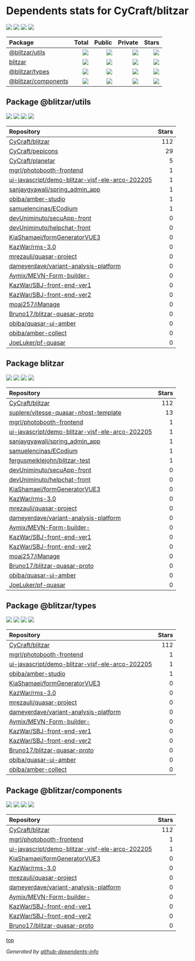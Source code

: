 # Dependents stats for CyCraft/blitzar

[![](https://img.shields.io/static/v1?label=Used%20by&message=85&color=informational&logo=slickpic)](https://github.com/CyCraft/blitzar/network/dependents)
[![](https://img.shields.io/static/v1?label=Used%20by%20(public)&message=67&color=informational&logo=slickpic)](https://github.com/CyCraft/blitzar/network/dependents)
[![](https://img.shields.io/static/v1?label=Used%20by%20(private)&message=18&color=informational&logo=slickpic)](https://github.com/CyCraft/blitzar/network/dependents)
[![](https://img.shields.io/static/v1?label=Used%20by%20(stars)&message=510&color=informational&logo=slickpic)](https://github.com/CyCraft/blitzar/network/dependents)

| Package    | Total  | Public | Private | Stars |
| :--------  | -----: | -----: | -----:  | ----: |
| [@blitzar/utils](#package-blitzarutils)    | [![](https://img.shields.io/static/v1?label=Used%20by&message=28&color=informational&logo=slickpic)](https://github.com/CyCraft/blitzar/network/dependents?package_id=UGFja2FnZS0xMzYyOTY3NjE4)  | [![](https://img.shields.io/static/v1?label=Used%20by%20(public)&message=22&color=informational&logo=slickpic)](https://github.com/CyCraft/blitzar/network/dependents?package_id=UGFja2FnZS0xMzYyOTY3NjE4) | [![](https://img.shields.io/static/v1?label=Used%20by%20(private)&message=6&color=informational&logo=slickpic)](https://github.com/CyCraft/blitzar/network/dependents?package_id=UGFja2FnZS0xMzYyOTY3NjE4) | [![](https://img.shields.io/static/v1?label=Used%20by%20(stars)&message=151&color=informational&logo=slickpic)](https://github.com/CyCraft/blitzar/network/dependents?package_id=UGFja2FnZS0xMzYyOTY3NjE4) |
| [blitzar](#package-blitzar)    | [![](https://img.shields.io/static/v1?label=Used%20by&message=24&color=informational&logo=slickpic)](https://github.com/CyCraft/blitzar/network/dependents?package_id=UGFja2FnZS0xMTE5MDk3MjUw)  | [![](https://img.shields.io/static/v1?label=Used%20by%20(public)&message=20&color=informational&logo=slickpic)](https://github.com/CyCraft/blitzar/network/dependents?package_id=UGFja2FnZS0xMTE5MDk3MjUw) | [![](https://img.shields.io/static/v1?label=Used%20by%20(private)&message=4&color=informational&logo=slickpic)](https://github.com/CyCraft/blitzar/network/dependents?package_id=UGFja2FnZS0xMTE5MDk3MjUw) | [![](https://img.shields.io/static/v1?label=Used%20by%20(stars)&message=130&color=informational&logo=slickpic)](https://github.com/CyCraft/blitzar/network/dependents?package_id=UGFja2FnZS0xMTE5MDk3MjUw) |
| [@blitzar/types](#package-blitzartypes)    | [![](https://img.shields.io/static/v1?label=Used%20by&message=18&color=informational&logo=slickpic)](https://github.com/CyCraft/blitzar/network/dependents?package_id=UGFja2FnZS0yOTUwNzM5NTIy)  | [![](https://img.shields.io/static/v1?label=Used%20by%20(public)&message=14&color=informational&logo=slickpic)](https://github.com/CyCraft/blitzar/network/dependents?package_id=UGFja2FnZS0yOTUwNzM5NTIy) | [![](https://img.shields.io/static/v1?label=Used%20by%20(private)&message=4&color=informational&logo=slickpic)](https://github.com/CyCraft/blitzar/network/dependents?package_id=UGFja2FnZS0yOTUwNzM5NTIy) | [![](https://img.shields.io/static/v1?label=Used%20by%20(stars)&message=115&color=informational&logo=slickpic)](https://github.com/CyCraft/blitzar/network/dependents?package_id=UGFja2FnZS0yOTUwNzM5NTIy) |
| [@blitzar/components](#package-blitzarcomponents)    | [![](https://img.shields.io/static/v1?label=Used%20by&message=15&color=informational&logo=slickpic)](https://github.com/CyCraft/blitzar/network/dependents?package_id=UGFja2FnZS0yOTQ4NTEyNzc3)  | [![](https://img.shields.io/static/v1?label=Used%20by%20(public)&message=11&color=informational&logo=slickpic)](https://github.com/CyCraft/blitzar/network/dependents?package_id=UGFja2FnZS0yOTQ4NTEyNzc3) | [![](https://img.shields.io/static/v1?label=Used%20by%20(private)&message=4&color=informational&logo=slickpic)](https://github.com/CyCraft/blitzar/network/dependents?package_id=UGFja2FnZS0yOTQ4NTEyNzc3) | [![](https://img.shields.io/static/v1?label=Used%20by%20(stars)&message=114&color=informational&logo=slickpic)](https://github.com/CyCraft/blitzar/network/dependents?package_id=UGFja2FnZS0yOTQ4NTEyNzc3) |

## Package @blitzar/utils

[![](https://img.shields.io/static/v1?label=Used%20by&message=28&color=informational&logo=slickpic)](https://github.com/CyCraft/blitzar/network/dependents?package_id=UGFja2FnZS0xMzYyOTY3NjE4)
[![](https://img.shields.io/static/v1?label=Used%20by%20(public)&message=22&color=informational&logo=slickpic)](https://github.com/CyCraft/blitzar/network/dependents?package_id=UGFja2FnZS0xMzYyOTY3NjE4)
[![](https://img.shields.io/static/v1?label=Used%20by%20(private)&message=6&color=informational&logo=slickpic)](https://github.com/CyCraft/blitzar/network/dependents?package_id=UGFja2FnZS0xMzYyOTY3NjE4)
[![](https://img.shields.io/static/v1?label=Used%20by%20(stars)&message=151&color=informational&logo=slickpic)](https://github.com/CyCraft/blitzar/network/dependents?package_id=UGFja2FnZS0xMzYyOTY3NjE4)

| Repository | Stars  |
| :--------  | -----: |
|[CyCraft/blitzar](https://github.com/CyCraft/blitzar) | 112 |
|[CyCraft/pepicons](https://github.com/CyCraft/pepicons) | 29 |
|[CyCraft/planetar](https://github.com/CyCraft/planetar) | 5 |
|[mgrl/photobooth-frontend](https://github.com/mgrl/photobooth-frontend) | 1 |
|[ui-javascript/demo-blitzar-vjsf-ele-arco-202205](https://github.com/ui-javascript/demo-blitzar-vjsf-ele-arco-202205) | 1 |
|[sanjaygyawali/spring_admin_app](https://github.com/sanjaygyawali/spring_admin_app) | 1 |
|[obiba/amber-studio](https://github.com/obiba/amber-studio) | 1 |
|[samuelencinas/ECodium](https://github.com/samuelencinas/ECodium) | 1 |
|[devUniminuto/secuApp-front](https://github.com/devUniminuto/secuApp-front) | 0 |
|[devUniminuto/helpchat-front](https://github.com/devUniminuto/helpchat-front) | 0 |
|[KiaShamaei/formGeneratorVUE3](https://github.com/KiaShamaei/formGeneratorVUE3) | 0 |
|[KazWar/rms-3.0](https://github.com/KazWar/rms-3.0) | 0 |
|[mrezauli/quasar-project](https://github.com/mrezauli/quasar-project) | 0 |
|[dameyerdave/variant-analysis-platform](https://github.com/dameyerdave/variant-analysis-platform) | 0 |
|[Aymix/MEVN-Form-builder-](https://github.com/Aymix/MEVN-Form-builder-) | 0 |
|[KazWar/SBJ-front-end-ver1](https://github.com/KazWar/SBJ-front-end-ver1) | 0 |
|[KazWar/SBJ-front-end-ver2](https://github.com/KazWar/SBJ-front-end-ver2) | 0 |
|[moaj257/iManage](https://github.com/moaj257/iManage) | 0 |
|[Bruno17/blitzar-quasar-proto](https://github.com/Bruno17/blitzar-quasar-proto) | 0 |
|[obiba/quasar-ui-amber](https://github.com/obiba/quasar-ui-amber) | 0 |
|[obiba/amber-collect](https://github.com/obiba/amber-collect) | 0 |
|[JoeLuker/pf-quasar](https://github.com/JoeLuker/pf-quasar) | 0 |

## Package blitzar

[![](https://img.shields.io/static/v1?label=Used%20by&message=24&color=informational&logo=slickpic)](https://github.com/CyCraft/blitzar/network/dependents?package_id=UGFja2FnZS0xMTE5MDk3MjUw)
[![](https://img.shields.io/static/v1?label=Used%20by%20(public)&message=20&color=informational&logo=slickpic)](https://github.com/CyCraft/blitzar/network/dependents?package_id=UGFja2FnZS0xMTE5MDk3MjUw)
[![](https://img.shields.io/static/v1?label=Used%20by%20(private)&message=4&color=informational&logo=slickpic)](https://github.com/CyCraft/blitzar/network/dependents?package_id=UGFja2FnZS0xMTE5MDk3MjUw)
[![](https://img.shields.io/static/v1?label=Used%20by%20(stars)&message=130&color=informational&logo=slickpic)](https://github.com/CyCraft/blitzar/network/dependents?package_id=UGFja2FnZS0xMTE5MDk3MjUw)

| Repository | Stars  |
| :--------  | -----: |
|[CyCraft/blitzar](https://github.com/CyCraft/blitzar) | 112 |
|[suplere/vitesse-quasar-nhost-template](https://github.com/suplere/vitesse-quasar-nhost-template) | 13 |
|[mgrl/photobooth-frontend](https://github.com/mgrl/photobooth-frontend) | 1 |
|[ui-javascript/demo-blitzar-vjsf-ele-arco-202205](https://github.com/ui-javascript/demo-blitzar-vjsf-ele-arco-202205) | 1 |
|[sanjaygyawali/spring_admin_app](https://github.com/sanjaygyawali/spring_admin_app) | 1 |
|[samuelencinas/ECodium](https://github.com/samuelencinas/ECodium) | 1 |
|[fergusmeiklejohn/blitzar-test](https://github.com/fergusmeiklejohn/blitzar-test) | 1 |
|[devUniminuto/secuApp-front](https://github.com/devUniminuto/secuApp-front) | 0 |
|[devUniminuto/helpchat-front](https://github.com/devUniminuto/helpchat-front) | 0 |
|[KiaShamaei/formGeneratorVUE3](https://github.com/KiaShamaei/formGeneratorVUE3) | 0 |
|[KazWar/rms-3.0](https://github.com/KazWar/rms-3.0) | 0 |
|[mrezauli/quasar-project](https://github.com/mrezauli/quasar-project) | 0 |
|[dameyerdave/variant-analysis-platform](https://github.com/dameyerdave/variant-analysis-platform) | 0 |
|[Aymix/MEVN-Form-builder-](https://github.com/Aymix/MEVN-Form-builder-) | 0 |
|[KazWar/SBJ-front-end-ver1](https://github.com/KazWar/SBJ-front-end-ver1) | 0 |
|[KazWar/SBJ-front-end-ver2](https://github.com/KazWar/SBJ-front-end-ver2) | 0 |
|[moaj257/iManage](https://github.com/moaj257/iManage) | 0 |
|[Bruno17/blitzar-quasar-proto](https://github.com/Bruno17/blitzar-quasar-proto) | 0 |
|[obiba/quasar-ui-amber](https://github.com/obiba/quasar-ui-amber) | 0 |
|[JoeLuker/pf-quasar](https://github.com/JoeLuker/pf-quasar) | 0 |

## Package @blitzar/types

[![](https://img.shields.io/static/v1?label=Used%20by&message=18&color=informational&logo=slickpic)](https://github.com/CyCraft/blitzar/network/dependents?package_id=UGFja2FnZS0yOTUwNzM5NTIy)
[![](https://img.shields.io/static/v1?label=Used%20by%20(public)&message=14&color=informational&logo=slickpic)](https://github.com/CyCraft/blitzar/network/dependents?package_id=UGFja2FnZS0yOTUwNzM5NTIy)
[![](https://img.shields.io/static/v1?label=Used%20by%20(private)&message=4&color=informational&logo=slickpic)](https://github.com/CyCraft/blitzar/network/dependents?package_id=UGFja2FnZS0yOTUwNzM5NTIy)
[![](https://img.shields.io/static/v1?label=Used%20by%20(stars)&message=115&color=informational&logo=slickpic)](https://github.com/CyCraft/blitzar/network/dependents?package_id=UGFja2FnZS0yOTUwNzM5NTIy)

| Repository | Stars  |
| :--------  | -----: |
|[CyCraft/blitzar](https://github.com/CyCraft/blitzar) | 112 |
|[mgrl/photobooth-frontend](https://github.com/mgrl/photobooth-frontend) | 1 |
|[ui-javascript/demo-blitzar-vjsf-ele-arco-202205](https://github.com/ui-javascript/demo-blitzar-vjsf-ele-arco-202205) | 1 |
|[obiba/amber-studio](https://github.com/obiba/amber-studio) | 1 |
|[KiaShamaei/formGeneratorVUE3](https://github.com/KiaShamaei/formGeneratorVUE3) | 0 |
|[KazWar/rms-3.0](https://github.com/KazWar/rms-3.0) | 0 |
|[mrezauli/quasar-project](https://github.com/mrezauli/quasar-project) | 0 |
|[dameyerdave/variant-analysis-platform](https://github.com/dameyerdave/variant-analysis-platform) | 0 |
|[Aymix/MEVN-Form-builder-](https://github.com/Aymix/MEVN-Form-builder-) | 0 |
|[KazWar/SBJ-front-end-ver1](https://github.com/KazWar/SBJ-front-end-ver1) | 0 |
|[KazWar/SBJ-front-end-ver2](https://github.com/KazWar/SBJ-front-end-ver2) | 0 |
|[Bruno17/blitzar-quasar-proto](https://github.com/Bruno17/blitzar-quasar-proto) | 0 |
|[obiba/quasar-ui-amber](https://github.com/obiba/quasar-ui-amber) | 0 |
|[obiba/amber-collect](https://github.com/obiba/amber-collect) | 0 |

## Package @blitzar/components

[![](https://img.shields.io/static/v1?label=Used%20by&message=15&color=informational&logo=slickpic)](https://github.com/CyCraft/blitzar/network/dependents?package_id=UGFja2FnZS0yOTQ4NTEyNzc3)
[![](https://img.shields.io/static/v1?label=Used%20by%20(public)&message=11&color=informational&logo=slickpic)](https://github.com/CyCraft/blitzar/network/dependents?package_id=UGFja2FnZS0yOTQ4NTEyNzc3)
[![](https://img.shields.io/static/v1?label=Used%20by%20(private)&message=4&color=informational&logo=slickpic)](https://github.com/CyCraft/blitzar/network/dependents?package_id=UGFja2FnZS0yOTQ4NTEyNzc3)
[![](https://img.shields.io/static/v1?label=Used%20by%20(stars)&message=114&color=informational&logo=slickpic)](https://github.com/CyCraft/blitzar/network/dependents?package_id=UGFja2FnZS0yOTQ4NTEyNzc3)

| Repository | Stars  |
| :--------  | -----: |
|[CyCraft/blitzar](https://github.com/CyCraft/blitzar) | 112 |
|[mgrl/photobooth-frontend](https://github.com/mgrl/photobooth-frontend) | 1 |
|[ui-javascript/demo-blitzar-vjsf-ele-arco-202205](https://github.com/ui-javascript/demo-blitzar-vjsf-ele-arco-202205) | 1 |
|[KiaShamaei/formGeneratorVUE3](https://github.com/KiaShamaei/formGeneratorVUE3) | 0 |
|[KazWar/rms-3.0](https://github.com/KazWar/rms-3.0) | 0 |
|[mrezauli/quasar-project](https://github.com/mrezauli/quasar-project) | 0 |
|[dameyerdave/variant-analysis-platform](https://github.com/dameyerdave/variant-analysis-platform) | 0 |
|[Aymix/MEVN-Form-builder-](https://github.com/Aymix/MEVN-Form-builder-) | 0 |
|[KazWar/SBJ-front-end-ver1](https://github.com/KazWar/SBJ-front-end-ver1) | 0 |
|[KazWar/SBJ-front-end-ver2](https://github.com/KazWar/SBJ-front-end-ver2) | 0 |
|[Bruno17/blitzar-quasar-proto](https://github.com/Bruno17/blitzar-quasar-proto) | 0 |

[top](#main)

_Generated by [github-dependents-info](https://github.com/nvuillam/github-dependents-info)_